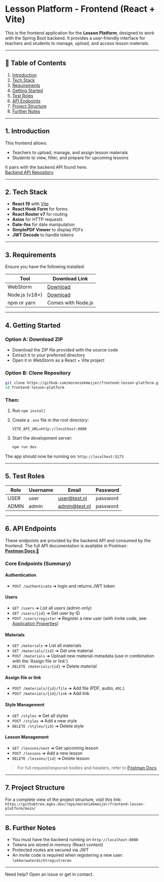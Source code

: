 # Lesson Platform - Frontend (React + Vite)

This is the frontend application for the **Lesson Platform**, designed to work with the Spring Boot backend. It provides a user-friendly interface for teachers and students to manage, upload, and access lesson materials.

---

## 📖 Table of Contents

1. [Introduction](#1-introduction)
2. [Tech Stack](#2-tech-stack)
3. [Requirements](#3-requirements)
4. [Getting Started](#4-getting-started)
5. [Test Roles](#5-test-roles)
6. [API Endpoints](#6-api-endpoints)
7. [Project Structure](#7-project-structure)
8. [Further Notes](#8-further-notes)

---

## 1. Introduction

This frontend allows:

- Teachers to upload, manage, and assign lesson materials
- Students to view, filter, and prepare for upcoming lessons

It pairs with the backend API found here:  
[Backend API Repository](https://github.com/moreniekmeijer/backend-lesson-platform)

---

## 2. Tech Stack

- **React 19** with [Vite](https://vitejs.dev/)
- **React Hook Form** for forms
- **React Router v7** for routing
- **Axios** for HTTP requests
- **Date-fns** for date manipulation
- **SimplePDF Viewer** to display PDFs
- **JWT Decode** to handle tokens

---

## 3. Requirements

Ensure you have the following installed:

| Tool          | Download Link                                      |
|---------------|----------------------------------------------------|
| WebStorm      | [Download](https://www.jetbrains.com/webstorm/)    |
| Node.js (v18+)| [Download](https://nodejs.org/)                    |
| npm or yarn   | Comes with Node.js                                 |

---

## 4. Getting Started

### Option A: Download ZIP
- Download the ZIP file provided with the source code
- Extract it to your preferred directory
- Open it in WebStorm as a React + Vite project

### Option B: Clone Repository
```bash
git clone https://github.com/moreniekmeijer/frontend-lesson-platform.git
cd frontend-lesson-platform
```

### Then:

1. Run `npm install`
2. Create a `.env` file in the root directory:

    ```env
    VITE_API_URL=http://localhost:8080
    ```

3. Start the development server:

    ```bash
    npm run dev
    ```

The app should now be running on: `http://localhost:5173`

---

## 5. Test Roles

| Role  | Username | Email         | Password |
|-------|----------|---------------|----------|
| USER  | user     | user@test.nl  | password |
| ADMIN | admin    | admin@test.nl | password |

---

## 6. API Endpoints

These endpoints are provided by the backend API and consumed by the frontend.
The full API documentation is available in Postman:  
**[Postman Docs 🔗](https://documenter.getpostman.com/view/41365945/2sB2cd4yGR)**

### Core Endpoints (Summary)

#### Authentication
- `POST /authenticate` ➔ login and returns JWT token

#### Users
- `GET /users` ➔ List all users (admin only)
- `GET /users/{id}` ➔ Get user by ID
- `POST /users/register` ➔ Register a new user (with invite code, see: [Application Properties](#5-application-properties))

#### Materials
- `GET /materials` ➔ List all materials
- `GET /materials/{id}` ➔ Get one material
- `POST /materials` ➔ Upload new material-metadata (use in combination with the 'Assign file or link')
- `DELETE /materials/{id}` ➔ Delete material

#### Assign file or link
- `POST /materials/{id}/file` ➔ Add file (PDF, audio, etc.)
- `POST /materials/{id}/link` ➔ Add link

#### Style Management
- `GET /styles` ➔ Get all styles
- `POST /styles` ➔ Add a new style
- `DELETE /styles/{id}` ➔ Delete style

#### Lesson Management
- `GET /lessons/next` ➔ Get upcoming lesson
- `POST /lessons` ➔ Add a new lesson
- `DELETE /lessons/{id}` ➔ Delete lesson

> For full request/response bodies and headers, refer to [Postman Docs](https://documenter.getpostman.com/view/41365945/2sB2cd4yGR)

---

## 7. Project Structure

For a complete view of the project structure, visit this link: `https://githubtree.mgks.dev/repo/moreniekmeijer/frontend-lesson-platform/main/`

---

## 8. Further Notes

- You must have the backend running on `http://localhost:8080`
- Tokens are stored in memory (React context)
- Protected routes are secured via JWT
- An invite code is required when registering a new user: `lekkerwaterdichtregistreren`

---

Need help? Open an issue or get in contact.

